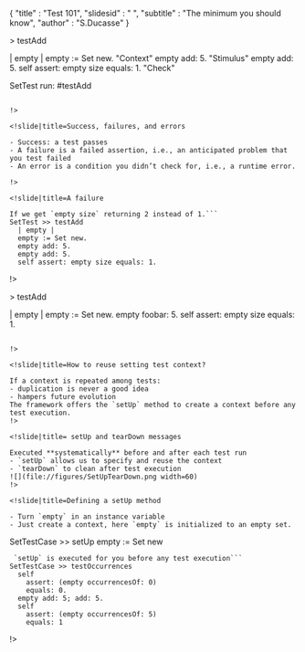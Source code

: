 {"title" : "Test 101","slidesid" : " ","subtitle" : "The minimum you should know","author" : "S.Ducasse"}<!slide|title=Goal of the lecture- How can you **trust** that a change did not destroy something?- What is **my confidence** in the system?- What is unit testing?- How do I write tests?!><!slide|title=Test main points- When there is a change  - Tests verify that what worked before still works  - Tests are your **life insurance**: you get aware of a side effect and **regression**- Tests are enablers of future evolution- Tests reduce the **fear of change**- Per se tests do not prevent bugs to happen but they reduce **unnoticed** bugs or side effects!><!slide|title=About automationA test that is not **automated does NOT EXIST!**- Seriously!- Repetition- No human intervention!><!slide|title=Unit tests- Unit tests ensure that you get the specified behavior of a class- Normally _unit_ tests test a single class- A test one scenario: one point!!><!slide|title=Anatomy of a testA test:- Creates a **context** - Performs a **stimulus**: an action on the context- **Checks** the result with **assertions**!><!slide|title=Example: Testing set additionA test:- Creates a context: Create an empty set- Performs a stimulus: Add twice the same element- Checks the results: Check that the set contains only one element!><!slide|title=Set testcase```TestCase subclass: #SetTest
    ...``````SetTest >> testAdd 
  | empty |
  empty := Set new.                      "Context"
  empty add: 5.                             "Stimulus"
  empty add: 5. 
  self assert: empty size equals: 1.        "Check"

SetTest run: #testAdd```!><!slide|title=Success, failures, and errors- Success: a test passes- A failure is a failed assertion, i.e., an anticipated problem that you test failed- An error is a condition you didn’t check for, i.e., a runtime error.!><!slide|title=A failureIf we get `empty size` returning 2 instead of 1.```SetTest >> testAdd 
  | empty |
  empty := Set new.
  empty add: 5.
  empty add: 5.
  self assert: empty size equals: 1.```!><!slide|title=An errorSending the message `foobar:` raises an exception.```SetTest >> testAdd 
  | empty |
  empty := Set new.
  empty foobar: 5.
  self assert: empty size equals: 1.```!><!slide|title=How to reuse setting test context?If a context is repeated among tests:- duplication is never a good idea- hampers future evolutionThe framework offers the `setUp` method to create a context before any test execution.!><!slide|title= setUp and tearDown messagesExecuted **systematically** before and after each test run- `setUp` allows us to specify and reuse the context- `tearDown` to clean after test execution![](file://figures/SetUpTearDown.png width=60)!><!slide|title=Defining a setUp method- Turn `empty` in an instance variable- Just create a context, here `empty` is initialized to an empty set.```SetTestCase >> setUp
  empty := Set new``` `setUp` is executed for you before any test execution```SetTestCase >> testOccurrences
  self
    assert: (empty occurrencesOf: 0)
    equals: 0.
  empty add: 5; add: 5.
  self
    assert: (empty occurrencesOf: 5)
    equals: 1```!><!slide|title=About writing tests- Remember: Tests represent your trust in the system- Build them incrementally  - Do not need to focus on everything  - When a new bug shows up, write a test- Even better write them before the code  - Act as your first client, produce better interface- Active documentation always in sync- It has a cost: writing them, maintain them, so make them worth- But pay off is Huge!><!slide|title=But I can't cover everything!- Sure! Nobody can but:  - When someone discovers a defect in code, first write a test that demonstrates the defect.  - Then debug until the test succeeds._'Whenever you are tempted to type something into a print statement or a debugger expression, write it as a test instead._' Martin Fowler!><!slide|title=Testing style: TDD"The style here is to write a few lines of code, then a test that should run, or even better, to write a test that won't run, then write the code that will make it run."- Write unit tests that thoroughly test a single class- Write tests as you develop \(even before you implement your class!\)- Write tests for every new piece of functionality_'Developers should spend 25-50% of their time developing tests._'\(see next lecture\)!><!slide|title=Good tests- Repeatable- No human intervention- "self-described"- Change less often than the system- Tells a story!><!slide|title=Conclusion- Invest in tests- Use Xtreme TDD: write a test, execute, debug and code in the debugger \(see following lecture\)- Tests are your best investment!>